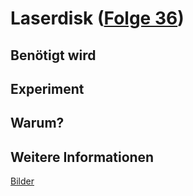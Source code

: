 # Laserdisk ([Folge 36](http://minkorrekt.de/methodisch-inkorrekt-folge-36-nobelpreissonderfolge/))

## Benötigt wird


## Experiment


## Warum?

## Weitere Informationen

[Bilder](https://plus.google.com/photos/107341743493109591753/albums/6072565318128376257?authkey=CPHtw86KtMrNnAE)